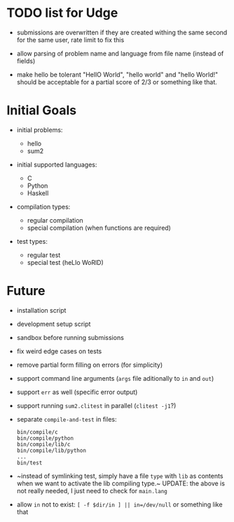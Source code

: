 TODO list for Udge
==================

* submissions are overwritten if they are created withing the same second for the same user, rate limit to fix this

* allow parsing of problem name and language from file name (instead of fields)

* make hello be tolerant "HellO World", "hello world" and "hello World!"
  should be acceptable for a partial score of 2/3 or something like that.

Initial Goals
=============

* initial problems:
	- hello
	- sum2

* initial supported languages:
	- C
	- Python
	- Haskell

* compilation types:
	- regular compilation
	- special compilation (when functions are required)

* test types:
	- regular test
	- special test (heLlo WoRlD)


Future
======

* installation script

* development setup script

* sandbox before running submissions

* fix weird edge cases on tests

* remove partial form filling on errors (for simplicity)

* support command line arguments (`args` file aditionally to `in` and `out`)

* support `err` as well (specific error output)

* support running `sum2.clitest` in parallel (`clitest -j1`?)

* separate `compile-and-test` in files:

	```
	bin/compile/c
	bin/compile/python
	bin/compile/lib/c
	bin/compile/lib/python
	...
	bin/test
	```

* ~instead of symlinking test, simply have a file `type` with `lib` as contents
  when we want to activate the lib compiling type.~
  UPDATE: the above is not really needed, I just need to check for `main.lang`

* allow `in` not to exist: `[ -f $dir/in ] || in=/dev/null` or something like
  that

